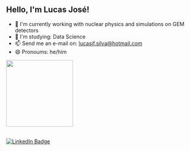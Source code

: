 ## Hello, I'm Lucas José!

- 🔭 I'm currently working with nuclear physics and simulations on GEM detectors
- 🌱 I'm studying: Data Science
- 📫 Send me an e-mail on: lucasjf.silva@hotmail.com
- 😄 Pronoums: he/him
<div align="left">
  <a href="https://github.com/lucasjsilva">
  <img height="180em" src="https://github-readme-stats.vercel.app/api/top-langs/?username=lucasjsilva&layout=compact&langs_count=7&theme=dark"/>
</div>

  </br>[![LinkedIn Badge](https://img.shields.io/badge/LinkedIn-informational?style=flat&logo=linkedin&logoColor=white&color=0D76A8&link=https://linkedin.com/in/lucasjosefrancodasilva)](https://linkedin.com/in/lucasjosefrancodasilva)
